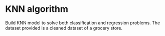 # KNN algorithm
Build KNN model to solve both classification and regression problems. 
The dataset provided is a cleaned dataset of a grocery store.
